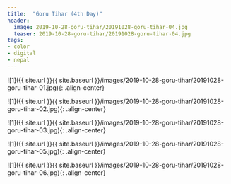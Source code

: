 ```yaml
---
title:  "Goru Tihar (4th Day)"
header:
  image: 2019-10-28-goru-tihar/20191028-goru-tihar-04.jpg
  teaser: 2019-10-28-goru-tihar/20191028-goru-tihar-04.jpg
tags:
- color
- digital
- nepal
---
```


![1]({{ site.url }}{{ site.baseurl }}/images/2019-10-28-goru-tihar/20191028-goru-tihar-01.jpg){: .align-center}

![1]({{ site.url }}{{ site.baseurl }}/images/2019-10-28-goru-tihar/20191028-goru-tihar-02.jpg){: .align-center}

![1]({{ site.url }}{{ site.baseurl }}/images/2019-10-28-goru-tihar/20191028-goru-tihar-03.jpg){: .align-center}

![1]({{ site.url }}{{ site.baseurl }}/images/2019-10-28-goru-tihar/20191028-goru-tihar-05.jpg){: .align-center}

![1]({{ site.url }}{{ site.baseurl }}/images/2019-10-28-goru-tihar/20191028-goru-tihar-06.jpg){: .align-center}
